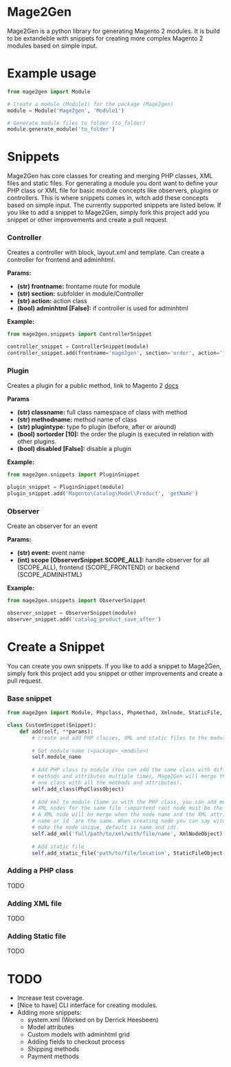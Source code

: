 # Mage2Gen

Mage2Gen is a python library for generating Magento 2 modules. It is build to be extandeble with snippets for creating more complex Magento 2 modules based on simple input.

# Example usage
```python
from mage2gen import Module

# Create a module (Module1) for the package (Mage2gen)
module = Module('Mage2gen', 'Module1')

# Generate module files to folder (to_folder)
module.generate_module('to_folder')
```

# Snippets
Mage2Gen has core classes for creating and merging PHP classes, XML files and static files. For generating a module you dont want to define your PHP class or XML file for basic module concepts like observers, plugins or controllers. This is where snippets comes in, witch add these concepts based on simple input. The currently supported snippets are listed below. If you like to add a snippet to Mage2Gen, simply fork this project add you snippet or other improvements and create a pull request.

### Controller
Creates a controller with block, layout.xml and template. Can create a controller for frontend and adminhtml.

**Params:**
- **(str) frontname:** frontame route for module
- **(str) section:** subfolder in module/Controller
- **(str) action:** action class 
- **(bool) adminhtml [False]:** if controller is used for adminhtml 

**Example:**
```python
from mage2gen.snippets import ControllerSnippet

controller_snippet = ControllerSnippet(module)
controller_snippet.add(frontname='mage2gen', section='order', action='json')
```
### Plugin
Creates a plugin for a public method, link to Magento 2 [docs](http://devdocs.magento.com/guides/v2.0/extension-dev-guide/plugins.html)

**Params**
- **(str) classname:** full class namespace of class with method
- **(str) methodname:** method name of class
- **(str) plugintype:** type fo plugin (before, after or around)
- **(bool) sortorder [10]:** the order the plugin is executed in relation with other plugins.
- **(bool) disabled [False]:** disable a plugin

**Example:**
```python
from mage2gen.snippets import PluginSnippet

plugin_snippet = PluginSnippet(module)
plugin_snippet.add('Magento\Catalog\Model\Product', 'getName')
```

### Observer
Create an observer for an event

**Params:**
- **(str) event:** event name
- **(int) scope [ObserverSnippet.SCOPE_ALL]:** handle observer for all (SCOPE_ALL), frontend (SCOPE_FRONTEND) or backend (SCOPE_ADMINHTML)

**Example:**
```python
from mage2gen.snippets import ObserverSnippet

observer_snippet = ObserverSnippet(module)
observer_snippet.add('catalog_product_save_after')
```
# Create a Snippet
You can create you own snippets. If you like to add a snippet to Mage2Gen, simply fork this project add you snippet or other improvements and create a pull request.

### Base snippet
```python
from mage2gen import Module, Phpclass, Phpmethod, Xmlnode, StaticFile, Snippet

class CustomSnippet(Snippet):
    def add(self, **params):
        # create and add PHP classes, XML and static files to the module
        
        # Get module name (<package>_<module>)
        self.module_name
        
        # Add PHP class to module (You can add the same class with different 
        # methods and attributes multiple times, Mage2Gen will merge them to 
        # one class with all the methods and attributes).
        self.add_class(PhpClassObject)
        
        # Add xml to module (Same as with the PHP class, you can add multiple
        # XML nodes for the same file !importend root node must be the same.
        # A XML node will be merge when the node name and the XML attributes 
        # name or id  are the same. When creating node you can say witch attributes
        # make the node unique, default is name and id).
        self.add_xml('full/path/to/xml/with/file/name', XmlNodeObject)
        
        # Add static file
        self.add_static_file('path/to/file/location', StaticFileObject)
```

### Adding a PHP class
TODO

### Adding XML file
TODO

### Adding Static file
TODO

# TODO
- Increase test coverage.
- [Nice to have] CLI interface for creating modules.
- Adding more snippets: 
  - system.xml (Worked on by Derrick Heesbeen)
  - Model attributes
  - Custom models with adminhtml grid
  - Adding fields to checkout process
  - Shipping methods
  - Payment methods
